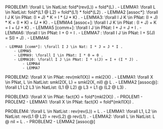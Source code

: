 PROBLEM1: \forall L \in NatList: fold*(rev(L)) = fold*(L) .
    - LEMMA1: \forall L \in NatList: fold*(L1 @ L2) = fold*(L1) * fold*(L2) .
        - LEMMA2 [assoc*]: \forall I J K \in PNat: (I * J) * K = I * (J * K) .
            - LEMMA3: \forall I J K \in PNat: (I + J) * K = (I * K) + (J * K) .
                - LEMMA4 [assoc+]: \forall I J K \in PNat : (I + J) + K = I + (J + K) .
                - LEMMA5 [comm+]: \forall I J \in PNat: I + J = J + I .
                    - LEMMA6: \forall I \in PNat: I + 0 = I .
                    - LEMMA7 : \forall I J \in PNat: I + S(J) = S(I + J) .
                        - LEMMA6

    - LEMMA8 [comm*]: \forall I J \in Nat: I * J = J * I .
        - LEMMA5
        - LEMMA9: \forall I \in PNat: I * 0 = 0 .
        - LEMMA10: \forall I J \in PNat: I * s(J) = I + (I * J) .
            - LEMMA4
            - LEMMA7


PROBLEM2: \forall X \in PNat: rev(mkl1(X)) = mkl2(X) .
    - LEMMA1: \forall X \in PNat, L \in NatList: smkl2(X, L) = smkl2(X, nil) @ L .
        - LEMMA2 [assoc@]: \forall L1 L2 L3 \in NatList: (L1 @ L2) @ L3 = L1 @ (L2 @ L3) . 


PROBLEM3: \forall X \in PNat: fact(X) = fold*(mkl2(X)) .
    - PROLEM1
    - PROLEM2
    - LEMMA1: \forall X \in PNat: fact(X) = fold*(mkl1(X)) .

PROBLEM4: \forall L \in NatList : rev(rev(L)) = L .
    - LEMMA1: \forall L1, L2 \in NatList: rev(L1 @ L2) = rev(L2) @ rev(L1) .
        - LEMMA2: \forall L \in NatList: L @ nil = L .
        - PROBLEM2 - LEMMA2 [assoc@]